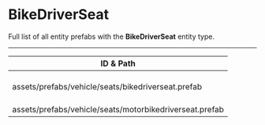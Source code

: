 # BikeDriverSeat
Full list of all <Badge type="warning" text="2"/> entity prefabs with the **BikeDriverSeat** entity type.

---
| ID & Path |
| --- |
| <a href="#4261260455"><Badge id="4261260455" type="tip" text="#"/></a> <Badge type="tip" text="4261260455"/>  <br> assets/prefabs/vehicle/seats/bikedriverseat.prefab |
| <a href="#1359197088"><Badge id="1359197088" type="tip" text="#"/></a> <Badge type="tip" text="1359197088"/>  <br> assets/prefabs/vehicle/seats/motorbikedriverseat.prefab |

